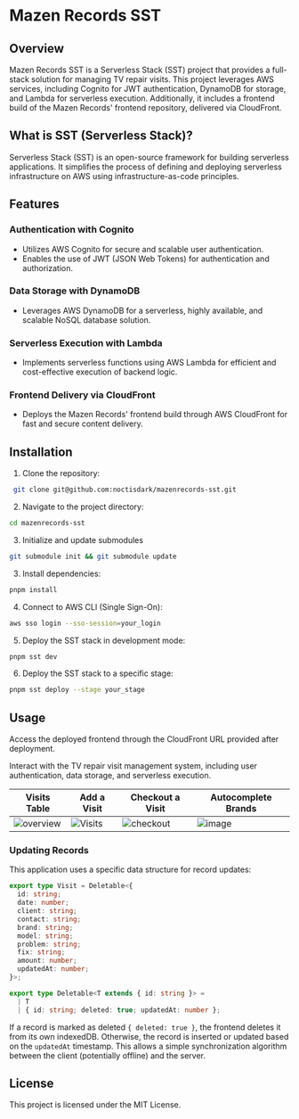 # Mazen Records SST

## Overview
Mazen Records SST is a Serverless Stack (SST) project that provides a full-stack solution for managing TV repair visits. This project leverages AWS services, including Cognito for JWT authentication, DynamoDB for storage, and Lambda for serverless execution. Additionally, it includes a frontend build of the Mazen Records' frontend repository, delivered via CloudFront.

## What is SST (Serverless Stack)?
Serverless Stack (SST) is an open-source framework for building serverless applications. It simplifies the process of defining and deploying serverless infrastructure on AWS using infrastructure-as-code principles.

## Features

### Authentication with Cognito
- Utilizes AWS Cognito for secure and scalable user authentication.
- Enables the use of JWT (JSON Web Tokens) for authentication and authorization.

### Data Storage with DynamoDB
- Leverages AWS DynamoDB for a serverless, highly available, and scalable NoSQL database solution.

### Serverless Execution with Lambda
- Implements serverless functions using AWS Lambda for efficient and cost-effective execution of backend logic.

### Frontend Delivery via CloudFront
- Deploys the Mazen Records' frontend build through AWS CloudFront for fast and secure content delivery.

## Installation
1. Clone the repository:
  ```bash
   git clone git@github.com:noctisdark/mazenrecords-sst.git
  ```

2. Navigate to the project directory:
  ```bash
  cd mazenrecords-sst
  ```

3. Initialize and update submodules
  ```bash
  git submodule init && git submodule update
  ```

3. Install dependencies:
  ```bash
  pnpm install
  ```
4. Connect to AWS CLI (Single Sign-On):
  ```bash
  aws sso login --sso-session=your_login
  ```

5. Deploy the SST stack in development mode:
  ```bash
  pnpm sst dev
  ```

6. Deploy the SST stack to a specific stage:
  ```bash
  pnpm sst deploy --stage your_stage
  ```

## Usage
Access the deployed frontend through the CloudFront URL provided after deployment.

Interact with the TV repair visit management system, including user authentication, data storage, and serverless execution.

| **Visits Table** | **Add a Visit** | **Checkout a Visit** | **Autocomplete Brands** |
|-------------------------|-------------------------|-------------------------|-------------------------|
![overview](https://github.com/noctisdark/mazenrecords-front/assets/88320615/b9f449cf-c512-443d-88dc-2cc1b7dd494b) | ![Visits](https://github.com/noctisdark/mazenrecords-front/assets/88320615/6a98b68e-3800-430b-bc61-166ff7db42f4) | ![checkout](https://github.com/noctisdark/mazenrecords-front/assets/88320615/d9d029da-fd48-4df6-817d-dd3e562af26d) | ![image](https://github.com/noctisdark/mazenrecords-front/assets/88320615/3fa4099c-d6bf-45ad-9162-9568094110f5)

### Updating Records
This application uses a specific data structure for record updates:

```typescript
export type Visit = Deletable<{
  id: string;
  date: number;
  client: string;
  contact: string;
  brand: string;
  model: string;
  problem: string;
  fix: string;
  amount: number;
  updatedAt: number;
}>;

export type Deletable<T extends { id: string }> =
  | T
  | { id: string; deleted: true; updatedAt: number };
```
If a record is marked as deleted `{ deleted: true }`, the frontend deletes it from its own indexedDB.
Otherwise, the record is inserted or updated based on the `updatedAt` timestamp.
This allows a simple synchronization algorithm between the client (potentially offline) and the server.


## License
This project is licensed under the MIT License.
